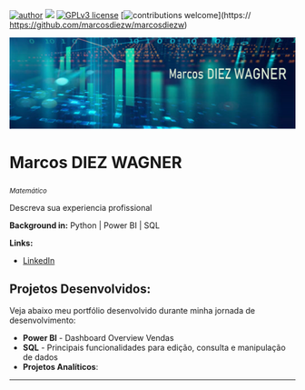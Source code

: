 [![author](https://img.shields.io/badge/author-MarcosDIEZWAGNER-red.svg)](https://www.linkedin.com//in/marcos-diez-wagner) [![](https://img.shields.io/badge/python-3.7+-blue.svg)](https://www.python.org/downloads/release/python-365/) [![GPLv3 license](https://img.shields.io/badge/License-GPLv3-blue.svg)](http://perso.crans.org/besson/LICENSE.html) [![contributions welcome](https://img.shields.io/badge/contributions-welcome-brightgreen.svg?style=flat)](https:// https://github.com/marcosdiezw/marcosdiezw)

<p align="center">
  <img src="imagemds2.PNG">
</p>

# Marcos DIEZ WAGNER
<sub>*Matemático* </sub>

Descreva sua experiencia profissional

**Background in:** Python |  Power BI | SQL

**Links:**
* [LinkedIn](https://www.linkedin.com//in/marcos-diez-wagner)

## Projetos Desenvolvidos:
Veja abaixo meu portfólio desenvolvido durante minha jornada de desenvolvimento:

* **Power BI** - Dashboard Overview Vendas 
* **SQL** - Principais funcionalidades para edição, consulta e manipulação de dados
* **Projetos Analíticos**:
---
